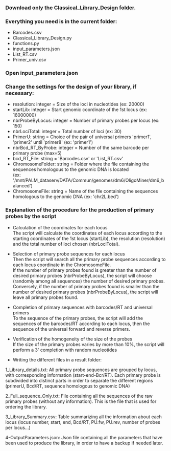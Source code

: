 ### **Download only the Classical_Library_Design folder.**  
### **Everything you need is in the current folder:**
- Barcodes.csv  
- Classical_Library_Design.py  
- functions.py  
- input_parameters.json  
- List_RT.csv  
- Primer_univ.csv  


### **Open input_parameters.json**  

### **Change the settings for the design of your library, if necessary:**  
- resolution: integer = Size of the loci in nucleotides (ex: 20000)  
- startLib: integer =  Start genomic coordinate of the 1st locus (ex: 16000000)  
- nbrProbeByLocus: integer = Number of primary probes per locus (ex: 150)  
- nbrLociTotal: integer = Total number of loci (ex: 30)  
- PrimerU: string = Choice of the pair of universal primers 'primer1', 'primer2' until 'primer8' (ex: 'primer1')  
- nbrBcd_RT_ByProbe: integer = Number of the same barcode per primary probe (max=5)  
- bcd_RT_File: string = 'Barcodes.csv' or 'List_RT.csv'  
- ChromosomeFolder: string = Folder where the file containing the sequences homologous to the genomic DNA is located   
(ex: '/mnt/PALM_dataserv/DATA/Commun/genomes/dm6/OligoMiner/dm6_balanced')  
- ChromosomeFile: string = Name of the file containing the sequences homologous to the genomic DNA (ex: 'chr2L.bed')  




### **Explanation of the procedure for the production of primary probes by the script**  
- Calculation of the coordinates for each locus  
The script will calculate the coordinates of each locus according to the starting coordinates of the 1st locus (startLib), the resolution (resolution) and the total number of loci chosen (nbrLociTotal).  

- Selection of primary probe sequences for each locus  
Then the script will search all the primary probe sequences according to each locus coordinate in the ChromosomeFile.  
If the number of primary probes found is greater than the number of desired primary probes (nbrProbeByLocus), the script will choose (randomly among all sequences) the number of desired primary probes. Conversely, if the number of primary probes found is smaller than the number of desired primary probes (nbrProbeByLocus), the script will leave all primary probes found.  


- Completion of primary sequences with barcodes/RT and universal primers  
To the sequence of the primary probes, the script will add the sequences of the barcodes/RT according to each locus, then the sequence of the universal forward and reverse primers.  

- Verification of the homogeneity of the size of the probes  
If the size of the primary probes varies by more than 10%, the script will perform a 3' completion with random nucleotides  

- Writing the different files in a result folder:  

1_Library_details.txt: All primary probe sequences are grouped by locus, with corresponding information (start-end-Bcr/RT). Each primary probe is subdivided into distinct parts in order to separate the different regions (primerU, Bcd/RT, sequence homologous to genomic DNA)  

2_Full_sequence_Only.txt: File containing all the sequences of the raw primary probes (without any information). This is the file that is used for ordering the library.  

3_Library_Summary.csv: Table summarizing all the information about each locus (locus number, start, end, Bcd/RT, PU.fw, PU.rev, number of probes per locus...)   

4-OutputParameters.json: Json file containing all the parameters that have been used to produce the library, in order to have a backup if needed later.  
